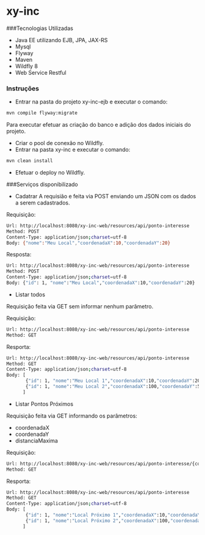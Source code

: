 # xy-inc

###Tecnologias Utilizadas
- Java EE utilizando EJB, JPA, JAX-RS
- Mysql
- Flyway
- Maven
- Wildfly 8
- Web Service Restful

### Instruções
- Entrar na pasta do projeto xy-inc-ejb e executar o comando:

```sh
mvn compile flyway:migrate
```

Para executar efetuar as criação do banco e adição dos dados iniciais do projeto.
- Criar o pool de conexão no Wildfly.
- Entrar na pasta xy-inc e executar o comando: 

```sh
mvn clean install
```

- Efetuar o deploy no Wildfly.

###Serviços disponibilizado

- Cadatrar
A requisião e feita via POST enviando um JSON com os dados a serem cadastrados.

Requisição:
```sh
Url: http://localhost:8080/xy-inc-web/resources/api/ponto-interesse
Method: POST
Content-Type: application/json;charset=utf-8
Body: {"nome":"Meu Local","coordenadaX":10,"coordenadaY":20}
```

Resposta:
```sh
Url: http://localhost:8080/xy-inc-web/resources/api/ponto-interesse
Method: POST
Content-Type: application/json;charset=utf-8
Body: {"id": 1, "nome":"Meu Local","coordenadaX":10,"coordenadaY":20}
```

- Listar todos

Requisição feita via GET sem informar nenhum parâmetro.

Requisição:
```sh
Url: http://localhost:8080/xy-inc-web/resources/api/ponto-interesse
Method: GET
```

Resporta:

```sh
Url: http://localhost:8080/xy-inc-web/resources/api/ponto-interesse
Method: GET
Content-Type: application/json;charset=utf-8
Body: [
       {"id": 1, "nome":"Meu Local 1","coordenadaX":10,"coordenadaY":20}, 
       {"id": 1, "nome":"Meu Local 2","coordenadaX":100,"coordenadaY":50}
      ]
```

- Listar Pontos Próximos

Requisição feita via GET informando os parâmetros:
- coordenadaX
- coordenadaY
- distanciaMaxima

Requisição:
```sh
Url: http://localhost:8080/xy-inc-web/resources/api/ponto-interesse/{coordenadaX}/{coordenadaY}/{distanciaMaxima}
Method: GET
```

Resporta:

```sh
Url: http://localhost:8080/xy-inc-web/resources/api/ponto-interesse
Method: GET
Content-Type: application/json;charset=utf-8
Body: [
       {"id": 1, "nome":"Local Próximo 1","coordenadaX":10,"coordenadaY":20}, 
       {"id": 1, "nome":"Local Próximo 2","coordenadaX":100,"coordenadaY":50}
      ]
```
